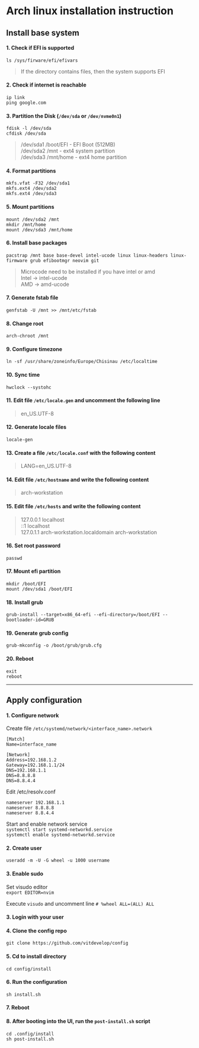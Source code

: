 # Arch linux installation instruction

## Install base system

#### 1. Check if EFI is supported
`ls /sys/firware/efi/efivars`
> If the directory contains files, then the system supports EFI

#### 2. Check if internet is reachable
`ip link`  
`ping google.com`

#### 3. Partition the Disk (`/dev/sda` or `/dev/nvme0n1`)
`fdisk -l /dev/sda`  
`cfdisk /dev/sda`
> /dev/sda1 /boot/EFI - EFI Boot (512MB)  
> /dev/sda2 /mnt - ext4 system partition  
> /dev/sda3 /mnt/home - ext4 home partition

#### 4. Format partitions
`mkfs.vfat -F32 /dev/sda1`  
`mkfs.ext4 /dev/sda2`  
`mkfs.ext4 /dev/sda3`

#### 5. Mount partitions
`mount /dev/sda2 /mnt`  
`mkdir /mnt/home`  
`mount /dev/sda3 /mnt/home`

#### 6. Install base packages
`pacstrap /mnt base base-devel intel-ucode linux linux-headers linux-firmware grub efibootmgr neovim git`
> Microcode need to be installed if you have intel or amd  
> Intel -> intel-ucode  
> AMD -> amd-ucode 

#### 7. Generate fstab file
`genfstab -U /mnt >> /mnt/etc/fstab`

#### 8. Change root
`arch-chroot /mnt`

#### 9. Configure timezone
`ln -sf /usr/share/zoneinfo/Europe/Chisinau /etc/localtime`

#### 10. Sync time
`hwclock --systohc`

#### 11. Edit file `/etc/locale.gen` and uncomment the following line
> en_US.UTF-8

#### 12. Generate locale files
`locale-gen`

#### 13. Create a file `/etc/locale.conf` with the following content
> LANG=en_US.UTF-8

#### 14. Edit file `/etc/hostname` and write the following content
> arch-workstation

#### 15. Edit file `/etc/hosts` and write the following content
> 127.0.0.1     localhost  
> ::1           localhost  
> 127.0.1.1     arch-workstation.localdomain arch-workstation

#### 16. Set root password
`passwd`

#### 17. Mount efi partition
`mkdir /boot/EFI`  
`mount /dev/sda1 /boot/EFI`

#### 18. Install grub
`grub-install --target=x86_64-efi --efi-directory=/boot/EFI --bootloader-id=GRUB`

#### 19. Generate grub config
`grub-mkconfig -o /boot/grub/grub.cfg`

#### 20. Reboot
`exit`  
`reboot`

---

## Apply configuration
#### 1. Configure network
Create file `/etc/systemd/network/<interface_name>.network`  
```
[Match]
Name=interface_name

[Network]
Address=192.168.1.2
Gateway=192.168.1.1/24
DNS=192.168.1.1
DNS=8.8.8.8
DNS=8.8.4.4
```

Edit /etc/resolv.conf  
```
nameserver 192.168.1.1
nameserver 8.8.8.8
nameserver 8.8.4.4
```  
Start and enable network service  
`systemctl start systemd-networkd.service`  
`systemctl enable systemd-networkd.service`  

#### 2. Create user
`useradd -m -U -G wheel -u 1000 username`

#### 3. Enable sudo
Set visudo editor  
`export EDITOR=nvim`  

Execute `visudo` and uncomment line `# %wheel ALL=(ALL) ALL`

#### 3. Login with your user

#### 4. Clone the config repo
`git clone https://github.com/vitdevelop/config`

#### 5. Cd to install directory
`cd config/install`

#### 6. Run the configuration
`sh install.sh`

#### 7. Reboot

#### 8. After booting into the UI, run the `post-install.sh` script
`cd .config/install`  
`sh post-install.sh`
